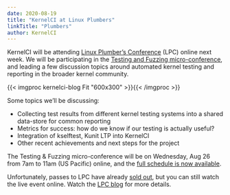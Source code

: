 ```yaml
---
date: 2020-08-19
title: "KernelCI at Linux Plumbers"
linkTitle: "Plumbers"
author: KernelCI
---
```


KernelCI will be attending [Linux Plumber’s Conference](https://www.linuxplumbersconf.org/)
(LPC) online next week. We will be participating in the
[Testing and Fuzzing micro-conference](https://linuxplumbersconf.org/event/7/page/80-accepted-microconferences#tf-cr),
and leading a few discussion topics around automated kernel testing and
reporting in the broader kernel community.

{{< imgproc kernelci-blog Fit "600x300" >}}{{< /imgproc >}}

Some topics we’ll be discussing:

* Collecting test results from different kernel testing systems into a shared
data-store for common reporting
* Metrics for success: how do we know if our testing is actually useful?
* Integration of kselftest, Kunit LTP into KernelCI
* Other recent achievements and next steps for the project

The Testing & Fuzzing micro-conference will be on Wednesday, Aug 26 from 7am to
11am (US Pacific) online, and the [full schedule is now available](https://linuxplumbersconf.org/event/7/sessions/80/#20200826).

Unfortunately, passes to LPC have already [sold out](https://www.linuxplumbersconf.org/blog/2020/conference-is-sold-out-watch-live-instead/),
but you can still watch the live event online. Watch the [LPC blog](https://www.linuxplumbersconf.org/blog/2020/)
for more details.
